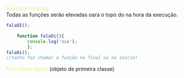 <span style="color:khaki">Function horsting</span>   
Todas as funções serão elevadas oara o topo do na hora da execução.

```js
falaOI();

	function falaOi(){
		console.log('oie');
		};
falaOi();
//tanto faz chamar a função no final ou no inicio!
```

<span style="color:khaki">First-class object</span>
(objeto de primeira classe)


			 